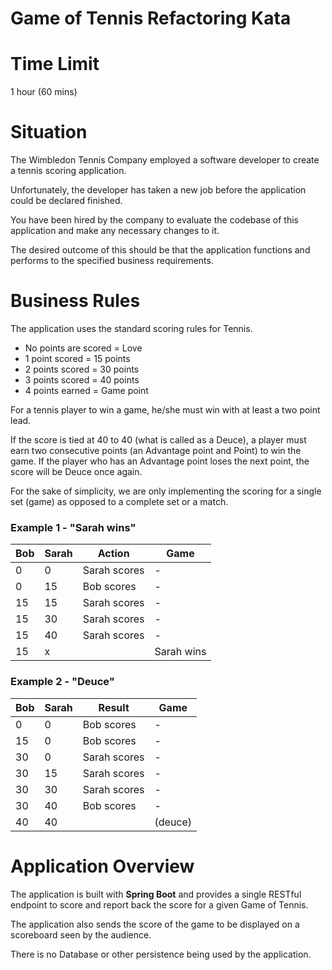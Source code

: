# Game of Tennis Refactoring Kata

# Time Limit

1 hour (60 mins)

# Situation

The Wimbledon Tennis Company employed a software developer to create a tennis scoring application.

Unfortunately, the developer has taken a new job before the application could be declared finished.

You have been hired by the company to evaluate the codebase of this application and make any necessary changes to it.

The desired outcome of this should be that the application functions and performs to the specified business requirements.

# Business Rules 

The application uses the standard scoring rules for Tennis. 

- No points are scored = Love
- 1 point scored = 15 points
- 2 points scored = 30 points
- 3 points scored = 40 points
- 4 points earned = Game point

For a tennis player to win a game, he/she must win with at least a two point lead.

If the score is tied at 40 to 40 (what is called as a Deuce), a player must earn two consecutive points (an Advantage point and Point) to win the game. If the player who has an Advantage point loses the next point, the score will be Deuce once again.

For the sake of simplicity, we are only implementing the scoring for a single set (game) as opposed to a complete set or a match.

### Example 1 - "Sarah wins"

| Bob | Sarah | Action       | Game        |
|-----|-------|--------------|-------------|
| 0   | 0     | Sarah scores | -           |
| 0   | 15    | Bob scores   | -           |
| 15  | 15    | Sarah scores | -           |
| 15  | 30    | Sarah scores | -           |
| 15  | 40    | Sarah scores | -           |
| 15  | x     |              | Sarah wins  |

### Example 2 - "Deuce"

| Bob | Sarah | Result       | Game              |
|-----|-------|--------------|-------------------|
| 0   | 0     | Bob scores   | -                 |
| 15  | 0     | Bob scores   | -                 |
| 30  | 0     | Sarah scores | -                 |
| 30  | 15    | Sarah scores | -                 |
| 30  | 30    | Sarah scores | -                 |
| 30  | 40    | Bob scores   | -                 |
| 40  | 40    |              | (deuce)           |

# Application Overview

The application is built with **Spring Boot** and provides a single RESTful endpoint to score and report back the score for a given Game of Tennis.

The application also sends the score of the game to be displayed on a scoreboard seen by the audience.

There is no Database or other persistence being used by the application.


